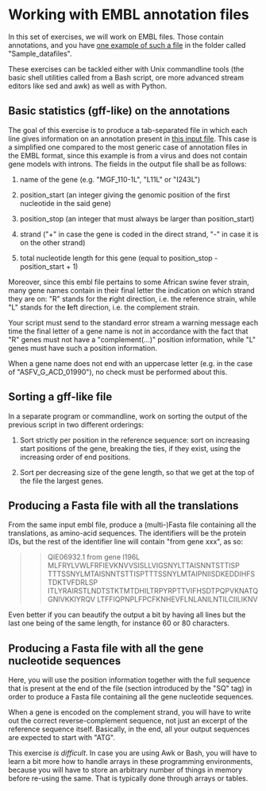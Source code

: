 # Working with EMBL annotation files

In this set of exercises, we will work on EMBL files. Those contain annotations, and you have [one example of such a file](https://github.com/jean-baka/unix-commandline-guide/blob/main/Sample_datafiles/MN393476.embl) in the folder called "Sample\_datafiles".

These exercises can be tackled either with Unix commandline tools (the basic shell utilities called from a Bash script, ore more advanced stream editors like sed and awk) as well as with Python.


## Basic statistics (gff-like) on the annotations

The goal of this exercise is to produce a tab-separated file in which each line gives information on an annotation present in [this input file](https://github.com/jean-baka/unix-commandline-guide/blob/main/Sample_datafiles/MN393476.embl). This case is a simplified one compared to the most generic case of annotation files in the EMBL format, since this example is from a virus and does not contain gene models with introns. The fields in the output file shall be as follows:

  1. name of the gene (e.g. "MGF\_110-1L", "L11L" or "I243L")

  2. position\_start (an integer giving the genomic position of the first nucleotide in the said gene)

  3. position\_stop (an integer that must always be larger than position\_start)

  4. strand ("+" in case the gene is coded in the direct strand, "-" in case it is on the other strand)

  5. total nucleotide length for this gene (equal to position\_stop - position\_start + 1)


Moreover, since this embl file pertains to some African swine fever strain, many gene names contain in their final letter the indication on which strand they are on: "R" stands for the **r**ight direction, i.e. the reference strain, while "L" stands for the **l**eft direction, i.e. the complement strain.

Your script must send to the standard error stream a warning message each time the final letter of a gene name is not in accordance with the fact that "R" genes must not have a "complement(...)" position information, while "L" genes must have such a position information.

When a gene name does not end with an uppercase letter (e.g. in the case of "ASFV\_G\_ACD\_01990"), no check must be performed about this.



## Sorting a gff-like file

In a separate program or commandline, work on sorting the output of the previous script in two different orderings:

  1. Sort strictly per position in the reference sequence: sort on increasing start positions of the gene, breaking the ties, if they exist, using the increasing order of end positions.

  2. Sort per decreasing size of the gene length, so that we get at the top of the file the largest genes.



## Producing a Fasta file with all the translations

From the same input embl file, produce a (multi-)Fasta file containing all the translations, as amino-acid sequences. The identifiers will be the protein IDs, but the rest of the identifier line will contain "from gene xxx", as so:

> >QIE06932.1 from gene I196L
> MLFRYLVWLFRFIEVKNVVSISLLVIGSNYLTTAISNNTSTTISP
> TTTSSNYLMTAISNNTSTTISPTTTSSNYLMTAIPNIISDKEDDIHFSTDKTVFDRLSP
> ITLYRAIRSTLNDTSTKTMTDHILTRPYRPTTVIFHSDTPQPVKNATQGNIVKKIYRQV
> LTFFIQPNPLFPCFKNHEVFLNLANILNTILCIILIKNV

Even better if you can beautify the output a bit by having all lines but the last one being of the same length, for instance 60 or 80 characters.


## Producing a Fasta file with all the gene nucleotide sequences

Here, you will use the position information together with the full sequence that is present at the end of the file (section introduced by the "SQ" tag) in order to produce a Fasta file containing all the gene nucleotide sequences.

When a gene is encoded on the complement strand, you will have to write out the correct reverse-complement sequence, not just an excerpt of the reference sequence itself. Basically, in the end, all your output sequences are expected to start with "ATG".

This exercise *is difficult*. In case you are using Awk or Bash, you will have to learn a bit more how to handle arrays in these programming environments, because you will have to store an arbitrary number of things in memory before re-using the same. That is typically done through arrays or tables.

